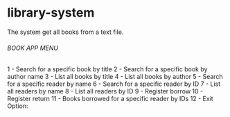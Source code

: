 # library-system

The system get all books from a text file.

###### BOOK APP MENU ######
1 - Search for a specific book by title
2 - Search for a specific book by author name
3 - List all books by title
4 - List all books by author
5 - Search for a specific reader by name
6 - Search for a specific reader by ID
7 - List all readers by name
8 - List all readers by ID
9 - Register borrow
10 - Register return
11 - Books borrowed for a specific reader by IDs
12 - Exit
Option:
